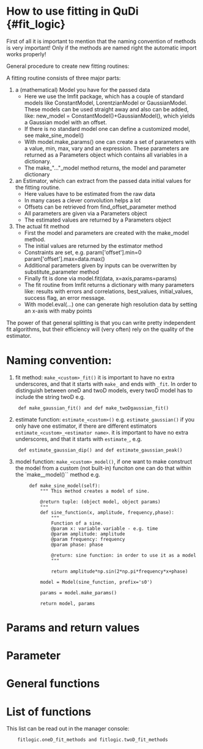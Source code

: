 # How to use fitting in QuDi  {#fit_logic}

First of all it is important to mention that the naming convention
of methods is very important! Only if the methods are named right the
automatic import works properly!

General procedure to create new fitting routines:

A fitting routine consists of three major parts:
1. a (mathematical) Model you have for the passed data
    *  Here we use the lmfit package, which has a couple of standard
      models like ConstantModel, LorentzianModel or GaussianModel.
      These models can be used straight away and also can be added, like:
      new_model = ConstantModel()+GaussianModel(), which yields a
      Gaussian model with an offset.
    * If there is no standard model one can define a customized model,
      see make_sine_model()
    * With model.make_params() one can create a set of parameters with
      a value, min, max, vary and an expression. These parameters are
      returned as a Parameters object which contains all variables
      in a dictionary.
    * The make_"..."_model method returns, the model and parameter
      dictionary
2. an Estimator, which can extract from the passed data initial values for
   the fitting routine.
    * Here values have to be estimated from the raw data
    * In many cases a clever convolution helps a lot
    * Offsets can be retrieved from find_offset_parameter method
    * All parameters are given via a Parameters object
    * The estimated values are returned by a Parameters object
3. The actual fit method
    * First the model and parameters are created with the make_model
      method.
    * The initial values are returned by the estimator method
    * Constraints are set, e.g. param['offset'].min=0
                                param['offset'].max=data.max()
    * Additional parameters given by inputs can be overwritten by
      substitute_parameter method
    * Finally fit is done via model.fit(data, x=axis,params=params)
    * The fit routine from lmfit returns a dictionary with many
      parameters like: results with errors and correlations,
      best_values, initial_values, success flag,
      an error message.
    * With model.eval(...) one can generate high resolution data by
      setting an x-axis with maby points

The power of that general splitting is that you can write pretty independent
fit algorithms, but their efficiency will (very often) rely on the quality of
the estimator.

# Naming convention:

1. fit method: `make_<custom>_fit()` it is important to
have no extra underscores, and that it starts with `make_` and ends with `_fit`.
In order to distinguish between oneD and twoD models, every twoD model has to
include the string twoD e.g.

        def make_gaussian_fit() and def make_twoDgaussian_fit()

2. estimate function: `estimate_<custom>()` e.g. `estimate_gaussian()` if you only have one estimator, if
there are different estimators ``estimate_<custom>_<estimator name>``. it is important to have no extra
underscores, and that it starts with `estimate_`, e.g.

        def estimate_gaussian_dip() and def estimate_gaussian_peak()

2. model function: ``make_<custom>_model()``, if one want to make construct the
model from a custom (not built-in) funciton one can do that within the
 `make_<custom>_model()`` method e.g.

            def make_sine_model(self):
                """ This method creates a model of sine.

                @return tuple: (object model, object params)
                """
                def sine_function(x, amplitude, frequency,phase):
                    """
                    Function of a sine.
                    @param x: variable variable - e.g. time
                    @param amplitude: amplitude
                    @param frequency: frequency
                    @param phase: phase

                    @return: sine function: in order to use it as a model
                    """

                    return amplitude*np.sin(2*np.pi*frequency*x+phase)

                model = Model(sine_function, prefix='s0')

                params = model.make_params()

                return model, params

# Params and return values

# Parameter


# General functions

# List of functions

This list can be read out in the manager console:

        fitlogic.oneD_fit_methods and fitlogic.twoD_fit_methods